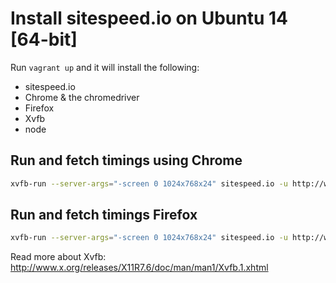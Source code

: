 # Install sitespeed.io on Ubuntu 14 [64-bit]

Run ```vagrant up``` and it will install the following:
* sitespeed.io
* Chrome & the chromedriver
* Firefox
* Xvfb
* node

## Run and fetch timings using Chrome
```bash
xvfb-run --server-args="-screen 0 1024x768x24" sitespeed.io -u http://www.sitespeed.io -b chrome
```

## Run and fetch timings Firefox
```bash
xvfb-run --server-args="-screen 0 1024x768x24" sitespeed.io -u http://www.sitespeed.io -b firefox
```

Read more about Xvfb:
http://www.x.org/releases/X11R7.6/doc/man/man1/Xvfb.1.xhtml
